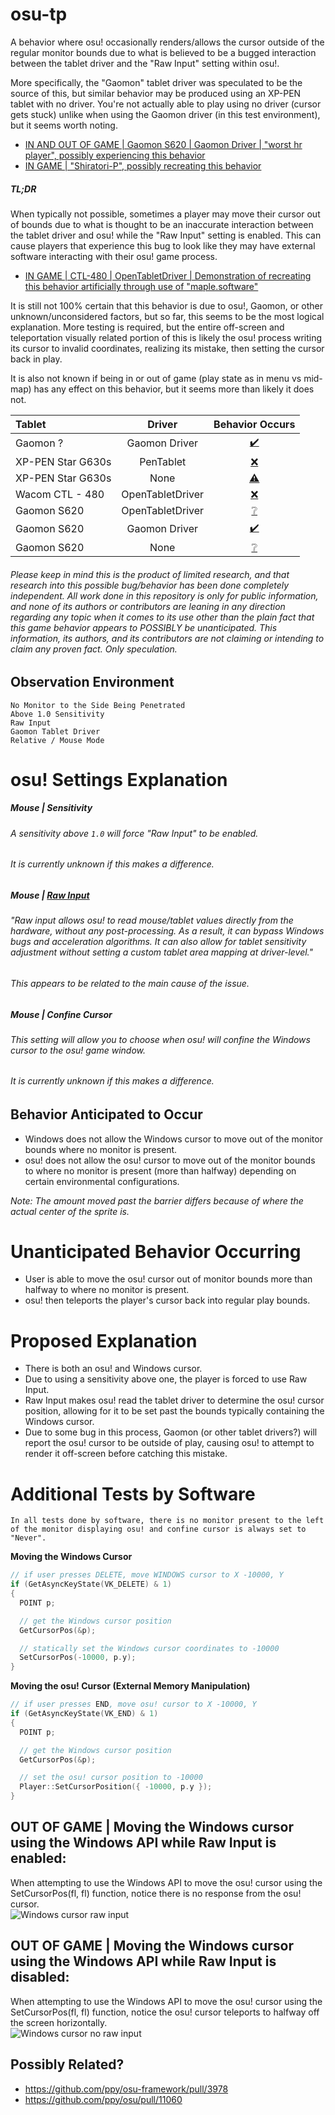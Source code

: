 # osu-tp

A behavior where osu! occasionally renders/allows the cursor outside of the regular monitor bounds due to what is believed to be a bugged interaction between the tablet driver and the "Raw Input" setting within osu!.

More specifically, the "Gaomon" tablet driver was speculated to be the source of this, but similar behavior may be produced using an XP-PEN tablet with no driver. You're not actually able to play using no driver (cursor gets stuck) unlike when using the Gaomon driver (in this test environment), but it seems worth noting.

- [IN AND OUT OF GAME | Gaomon S620 | Gaomon Driver | "worst hr player", possibly experiencing this behavior](https://streamable.com/pssvvk)
- [IN GAME | "Shiratori-P", possibly recreating this behavior](https://www.youtube.com/watch?v=OTuvFCODsbY)

##### ***TL;DR***  
When typically not possible, sometimes a player may move their cursor out of bounds due to what is thought to be an inaccurate interaction between the tablet driver and osu! while the "Raw Input" setting is enabled. This can cause players that experience this bug to look like they may have external software interacting with their osu! game process.

- [IN GAME | CTL-480 | OpenTabletDriver | Demonstration of recreating this behavior artificially through use of "maple.software"](https://streamable.com/itnxj6)

It is still not 100% certain that this behavior is due to osu!, Gaomon, or other unknown/unconsidered factors, but so far, this seems to be the most logical explanation. More testing is required, but the entire off-screen and teleportation visually related portion of this is likely the osu! process writing its cursor to invalid coordinates, realizing its mistake, then setting the cursor back in play.

It is also not known if being in or out of game (play state as in menu vs mid-map) has any effect on this behavior, but it seems more than likely it does not.

| Tablet            | Driver           | Behavior Occurs |
| :---------------- | :--------------: | :-----: |
| Gaomon ?          | Gaomon Driver    | [✔️](https://www.youtube.com/watch?v=OTuvFCODsbY) |
| XP-PEN Star G630s | PenTablet        | [❌](https://youtu.be/n3PcbDo6324)                |
| XP-PEN Star G630s | None             | [⚠️](https://youtu.be/PUQRm2EHhRE)                |
| Wacom CTL - 480   | OpenTabletDriver | [❌](https://youtu.be/AZfd7HCz8T0)                |
| Gaomon S620       | OpenTabletDriver | [❔]()                                             |
| Gaomon S620       | Gaomon Driver    | [✔️](https://youtu.be/LDNWF63vFuE)                |
| Gaomon S620       | None             | [❔]()                                             |

###### *Please keep in mind this is the product of limited research, and that research into this possible bug/behavior has been done completely independent. All work done in this repository is only for public information, and none of its authors or contributors are leaning in any direction regarding any topic when it comes to its use other than the plain fact that this game behavior appears to POSSIBLY be unanticipated. This information, its authors, and its contributors are not claiming or intending to claim any proven fact. Only speculation.*

## Observation Environment
```
No Monitor to the Side Being Penetrated
Above 1.0 Sensitivity
Raw Input
Gaomon Tablet Driver
Relative / Mouse Mode
```

# osu! Settings Explanation

##### Mouse | Sensitivity  
###### A sensitivity above `1.0` will force "Raw Input" to be enabled.  
###### It is currently unknown if this makes a difference.  

##### Mouse | [Raw Input](https://osu.ppy.sh/community/forums/topics/187785?n=1)
###### "Raw input allows osu! to read mouse/tablet values directly from the hardware, without any post-processing. As a result, it can bypass Windows bugs and acceleration algorithms. It can also allow for tablet sensitivity adjustment without setting a custom tablet area mapping at driver-level."
###### This appears to be related to the main cause of the issue.

##### Mouse | Confine Cursor
###### This setting will allow you to choose when osu! will confine the Windows cursor to the osu! game window.
###### It is currently unknown if this makes a difference.  

## Behavior Anticipated to Occur  
- Windows does not allow the Windows cursor to move out of the monitor bounds where no monitor is present.  
- osu! does not allow the osu! cursor to move out of the monitor bounds to where no monitor is present (more than halfway) depending on certain environmental configurations.  

*Note: The amount moved past the barrier differs because of where the actual center of the sprite is.*  

# Unanticipated Behavior Occurring  
- User is able to move the osu! cursor out of monitor bounds more than halfway to where no monitor is present.
- osu! then teleports the player's cursor back into regular play bounds.

# Proposed Explanation
- There is both an osu! and Windows cursor.
- Due to using a sensitivity above one, the player is forced to use Raw Input.
- Raw Input makes osu! read the tablet driver to determine the osu! cursor position, allowing for it to be set past the bounds typically containing the Windows cursor.
- Due to some bug in this process, Gaomon (or other tablet drivers?) will report the osu! cursor to be outside of play, causing osu! to attempt to render it off-screen before catching this mistake.

# Additional Tests by Software
`In all tests done by software, there is no monitor present to the left of the monitor displaying osu! and confine cursor is always set to "Never".`

**Moving the Windows Cursor**
```c++
// if user presses DELETE, move WINDOWS cursor to X -10000, Y
if (GetAsyncKeyState(VK_DELETE) & 1)
{
  POINT p;

  // get the Windows cursor position
  GetCursorPos(&p);

  // statically set the Windows cursor coordinates to -10000
  SetCursorPos(-10000, p.y);
}
```

**Moving the osu! Cursor (External Memory Manipulation)** 
```c++
// if user presses END, move osu! cursor to X -10000, Y
if (GetAsyncKeyState(VK_END) & 1)
{
  POINT p;

  // get the Windows cursor position
  GetCursorPos(&p);

  // set the osu! cursor position to -10000
  Player::SetCursorPosition({ -10000, p.y });
}
```

## OUT OF GAME | Moving the Windows cursor using the Windows API while Raw Input is enabled:
When attempting to use the Windows API to move the osu! cursor using the SetCursorPos(fl, fl) function, notice there is no response from the osu! cursor.  
![Windows cursor raw input](https://cdn.discordapp.com/attachments/731235337073852436/1243736240868687982/windows_cursor_raw_input.gif?ex=66528f23&is=66513da3&hm=95ea739862db5df355f10d2e8ec112e2aadde12b8e5fb688b43e259b8e3615f7)

## OUT OF GAME | Moving the Windows cursor using the Windows API while Raw Input is disabled:
When attempting to use the Windows API to move the osu! cursor using the SetCursorPos(fl, fl) function, notice the osu! cursor teleports to halfway off the screen horizontally.  
![Windows cursor no raw input](https://cdn.discordapp.com/attachments/731235337073852436/1243736255481774161/windows_cursor_no_raw_input.gif?ex=66528f26&is=66513da6&hm=da0df6a4826d13fcaf87689c794e28c4d2468a313038fb07cf009d67aea4131c&)

## Possibly Related?  
- https://github.com/ppy/osu-framework/pull/3978
- https://github.com/ppy/osu/pull/11060
